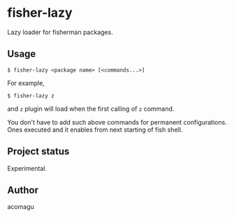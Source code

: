 # fisher-lazy

Lazy loader for fisherman packages.

## Usage

```fish
$ fisher-lazy <package name> [<commands...>]
```

For example,

```fish
$ fisher-lazy z
```

and `z` plugin will load when the first calling of `z` command.

You don't have to add such above commands for permanent configurations. Ones executed and it enables from next starting of fish shell.

## Project status

Experimental.

## Author

acomagu
